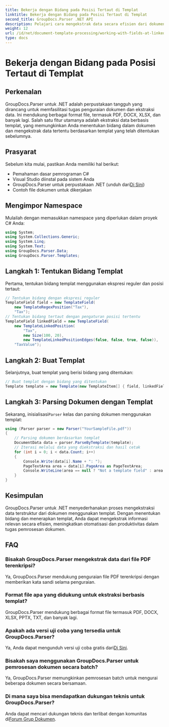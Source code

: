 ```yaml
---
title: Bekerja dengan Bidang pada Posisi Tertaut di Templat
linktitle: Bekerja dengan Bidang pada Posisi Tertaut di Templat
second_title: GroupDocs.Parser .NET API
description: Pelajari cara mengekstrak data secara efisien dari dokumen menggunakan GroupDocs.Parser untuk .NET. Tutorial langkah demi langkah dengan contoh kode.
weight: 12
url: /id/net/document-template-processing/working-with-fields-at-linked-positions-in-templates/
type: docs
---
```

# Bekerja dengan Bidang pada Posisi Tertaut di Templat

## Perkenalan
GroupDocs.Parser untuk .NET adalah perpustakaan tangguh yang dirancang untuk memfasilitasi tugas penguraian dokumen dan ekstraksi data. Ini mendukung berbagai format file, termasuk PDF, DOCX, XLSX, dan banyak lagi. Salah satu fitur utamanya adalah ekstraksi data berbasis templat, yang memungkinkan Anda menentukan bidang dalam dokumen dan mengekstrak data tertentu berdasarkan templat yang telah ditentukan sebelumnya.
## Prasyarat
Sebelum kita mulai, pastikan Anda memiliki hal berikut:
- Pemahaman dasar pemrograman C#
- Visual Studio diinstal pada sistem Anda
-  GroupDocs.Parser untuk perpustakaan .NET (unduh dari[Di Sini](https://releases.groupdocs.com/parser/net/))
- Contoh file dokumen untuk dikerjakan

## Mengimpor Namespace
Mulailah dengan memasukkan namespace yang diperlukan dalam proyek C# Anda:
```csharp
using System;
using System.Collections.Generic;
using System.Linq;
using System.Text;
using GroupDocs.Parser.Data;
using GroupDocs.Parser.Templates;
```
## Langkah 1: Tentukan Bidang Templat
Pertama, tentukan bidang templat menggunakan ekspresi reguler dan posisi tertaut:
```csharp
// Tentukan bidang dengan ekspresi reguler
TemplateField field = new TemplateField(
    new TemplateRegexPosition("Tax"),
    "Tax");
// Tentukan bidang tertaut dengan pengaturan posisi tertentu
TemplateField linkedField = new TemplateField(
    new TemplateLinkedPosition(
        "Tax",
        new Size(100, 20),
        new TemplateLinkedPositionEdges(false, false, true, false)),
    "TaxValue");
```
## Langkah 2: Buat Templat
Selanjutnya, buat templat yang berisi bidang yang ditentukan:
```csharp
// Buat templat dengan bidang yang ditentukan
Template template = new Template(new TemplateItem[] { field, linkedField });
```
## Langkah 3: Parsing Dokumen dengan Templat
 Sekarang, inisialisasi`Parser` kelas dan parsing dokumen menggunakan templat:
```csharp
using (Parser parser = new Parser("YourSampleFile.pdf"))
{
    // Parsing dokumen berdasarkan templat
    DocumentData data = parser.ParseByTemplate(template);
    // Iterasi melalui data yang diekstraksi dan hasil cetak
    for (int i = 0; i < data.Count; i++)
    {
        Console.Write(data[i].Name + ": ");
        PageTextArea area = data[i].PageArea as PageTextArea;
        Console.WriteLine(area == null ? "Not a template field" : area.Text);
    }
}
```

## Kesimpulan
GroupDocs.Parser untuk .NET menyederhanakan proses mengekstraksi data terstruktur dari dokumen menggunakan templat. Dengan menentukan bidang dan menerapkan templat, Anda dapat mengekstrak informasi relevan secara efisien, meningkatkan otomatisasi dan produktivitas dalam tugas pemrosesan dokumen.

## FAQ
### Bisakah GroupDocs.Parser mengekstrak data dari file PDF terenkripsi?
Ya, GroupDocs.Parser mendukung penguraian file PDF terenkripsi dengan memberikan kata sandi selama penguraian.
### Format file apa yang didukung untuk ekstraksi berbasis templat?
GroupDocs.Parser mendukung berbagai format file termasuk PDF, DOCX, XLSX, PPTX, TXT, dan banyak lagi.
### Apakah ada versi uji coba yang tersedia untuk GroupDocs.Parser?
 Ya, Anda dapat mengunduh versi uji coba gratis dari[Di Sini](https://releases.groupdocs.com/).
### Bisakah saya menggunakan GroupDocs.Parser untuk pemrosesan dokumen secara batch?
Ya, GroupDocs.Parser memungkinkan pemrosesan batch untuk mengurai beberapa dokumen secara bersamaan.
### Di mana saya bisa mendapatkan dukungan teknis untuk GroupDocs.Parser?
 Anda dapat mencari dukungan teknis dan terlibat dengan komunitas di[Forum Grup Dokumen](https://forum.groupdocs.com/c/parser/17).